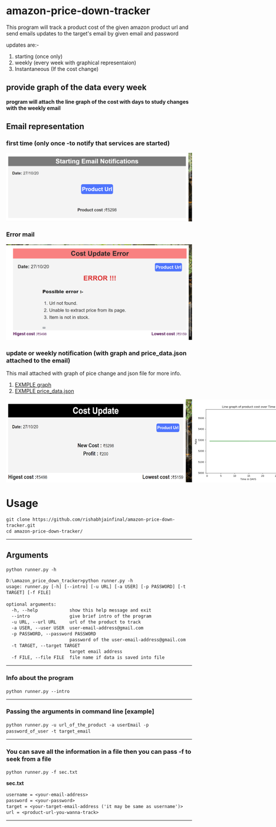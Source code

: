 # amazon-price-down-tracker
This program will track a product cost of the given amazon product url 
and send emails updates to the target's email by given email and password 

updates are:-
  1. starting (once only) 
  2. weekly (every week with graphical representaion) 
  3. Instantaneous (If the cost change)
  
## provide graph of the data every week
**program will attach the line graph of the cost with days to study changes with the weekly email**

## Email representation

### first time (only once -to notify that services are started)
<img width=600 src='https://github.com/rishabhjainfinal/amazon-price-down-tracker/blob/main/README_dependency/first-time.png' alt='first time mail template' >


### Error mail
<img width=600 src='https://github.com/rishabhjainfinal/amazon-price-down-tracker/blob/main/README_dependency/error.png' alt='error mail template'>

### update or weekly notification (with graph and price_data.json attached to the email)
This mail attached with graph of pice change and json file for more info.
  1. [EXMPLE graph](README_dependency/graph.png)
  2. [EXMPLE price_data.json](README_dependency/price_data.json)


<div style='display:flex;'>
  <img width=600 src='https://github.com/rishabhjainfinal/amazon-price-down-tracker/blob/main/README_dependency/update.png' alt='update mail template' >
  <img width=300 src='https://github.com/rishabhjainfinal/amazon-price-down-tracker/blob/main/README_dependency/graph.png' alt='graph representation' >
</div>



# Usage
```
git clone https://github.com/rishabhjainfinal/amazon-price-down-tracker.git
cd amazon-price-down-tracker/
```

----

## Arguments
`python runner.py -h`

```
D:\amazon_price_down_tracker>python runner.py -h
usage: runner.py [-h] [--intro] [-u URL] [-a USER] [-p PASSWORD] [-t TARGET] [-f FILE]

optional arguments:
  -h, --help            show this help message and exit
  --intro               give brief intro of the program
  -u URL, --url URL     url of the product to track
  -a USER, --user USER  user-email-address@gmail.com
  -p PASSWORD, --password PASSWORD
                        password of the user-email-address@gmail.com
  -t TARGET, --target TARGET
                        target email address
  -f FILE, --file FILE  file name if data is saved into file
```

----

### Info about the program

`python runner.py --intro`

---

### Passing the arguments in command line [example] 

`python runner.py -u url_of_the_product -a userEmail -p password_of_user -t target_email `

---

### You can save all the information in a file then you can pass -f to seek from a file

`python runner.py -f sec.txt`

**sec.txt**
```
username = <your-email-address>
password = <your-password>
target = <your-target-email-address ('it may be same as username')>
url = <product-url-you-wanna-track>
```
---
